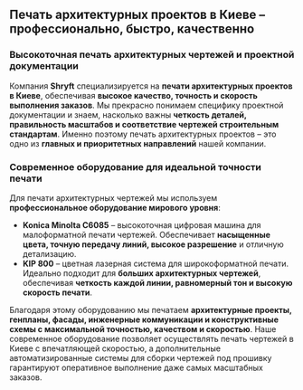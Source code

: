 ## Печать архитектурных проектов в Киеве – профессионально, быстро, качественно

### Высокоточная печать архитектурных чертежей и проектной документации

Компания **Shryft** специализируется на **печати архитектурных проектов в Киеве**, обеспечивая **высокое качество, точность и скорость выполнения заказов**. Мы прекрасно понимаем специфику проектной документации и знаем, насколько важны **четкость деталей, правильность масштабов и соответствие чертежей строительным стандартам**. Именно поэтому печать архитектурных проектов – это одно из **главных и приоритетных направлений** нашей компании.

### Современное оборудование для идеальной точности печати

Для печати архитектурных чертежей мы используем **профессиональное оборудование мирового уровня**:

* **Konica Minolta C6085** – высокоточная цифровая машина для малоформатной печати чертежей. Обеспечивает **насыщенные цвета, точную передачу линий, высокое разрешение** и отличную детализацию.
* **KIP 800** – цветная лазерная система для широкоформатной печати. Идеально подходит для **больших архитектурных чертежей**, обеспечивая **четкость каждой линии, равномерный тон и высокую скорость печати**.

Благодаря этому оборудованию мы печатаем **архитектурные проекты, генпланы, фасады, инженерные коммуникации и конструктивные схемы с максимальной точностью, качеством и скоростью**. Наше современное оборудование позволяет осуществлять печать чертежей в Киеве с впечатляющей скоростью, а дополнительные автоматизированные системы для сборки чертежей под прошивку гарантируют оперативное выполнение даже самых масштабных заказов.
